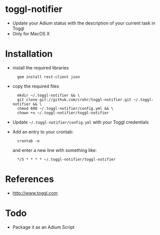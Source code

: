 # toggl-notifier
* Update your Adium status with the description of your current task in Toggl
* Only for MacOS X

# Installation
* install the required libraries

        gem install rest-client json

* copy the required files

        mkdir ~/.toggl-notifier && \
        git clone git://github.com/crohr/toggl-notifier.git ~/.toggl-notifier && \
        chmod 600 ~/.toggl-notifier/config.yml && \
        chown +x ~/.toggl-notifier/toggl-notifier

* Update `~/.toggl-notifier/config.yml` with your Toggl credentials
* Add an entry to your crontab:

        crontab -e

  and enter a new line with something like:

        */5 * * * * ~/.toggl-notifier/toggl-notifier

# References
* http://www.toggl.com

# Todo
* Package it as an Adium Script
